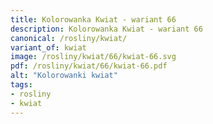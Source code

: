 ```yaml
---
title: Kolorowanka Kwiat - wariant 66
description: Kolorowanka Kwiat - wariant 66
canonical: /rosliny/kwiat/
variant_of: kwiat
image: /rosliny/kwiat/66/kwiat-66.svg
pdf: /rosliny/kwiat/66/kwiat-66.pdf
alt: "Kolorowanki kwiat"
tags:
- rosliny
- kwiat
---
```

